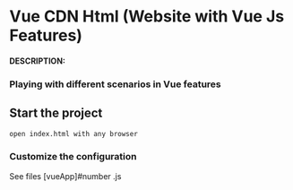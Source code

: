 # Vue CDN Html (Website with Vue Js Features)

<h4>DESCRIPTION:</h4>
<h3>Playing with different scenarios in Vue features</h3>


## Start the project
```bash
open index.html with any browser
```

### Customize the configuration
See files [vueApp]#number .js
